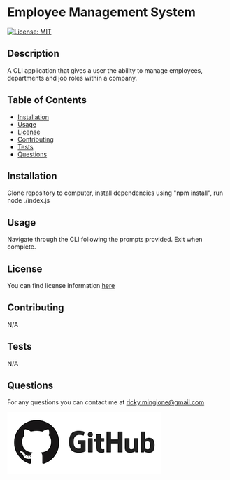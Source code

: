 
# Employee Management System

[![License: MIT](https://img.shields.io/badge/License-MIT-yellow.svg)](https://opensource.org/licenses/MIT)

## Description

A CLI application that gives a user the ability to manage employees, departments and job roles within a company.

## Table of Contents

- [Installation](#installation)
- [Usage](#usage)
- [License](#license)
- [Contributing](#contributing)
- [Tests](#tests)
- [Questions](#questions)

## Installation

Clone repository to computer, install dependencies using "npm install", run node ./index.js

## Usage

Navigate through the CLI following the prompts provided.  Exit when complete.

## License

You can find license information [here](https://opensource.org/licenses/MIT)

## Contributing

N/A

## Tests

N/A

## Questions

For any questions you can contact me at ricky.mingione@gmail.com

[![Github](./readme-assets/github.png)](https://github.com/Rivenception)

